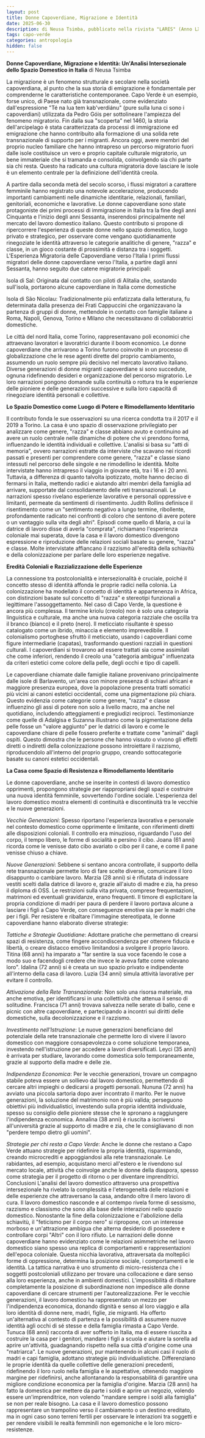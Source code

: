 ```yaml
---
layout: post
title: Donne Capoverdiane, Migrazione e Identità
date: 2025-06-30 
description: di Neusa Tsimba, pubblicato nella rivista "LARES" (Anno LXXXIX n. 3, Settembre-Dicembre 2023)
tags: capo-verde
categories: antropologia
hidden: false
---
```



**Donne Capoverdiane, Migrazione e Identità: Un'Analisi Intersezionale dello Spazio Domestico in Italia**
di Neusa Tsimba

La migrazione è un fenomeno strutturale e secolare nella società capoverdiana, al punto che la sua storia di emigrazione è fondamentale per comprenderne le caratteristiche contemporanee. Capo Verde è un esempio, forse unico, di Paese nato già transnazionale, come evidenziato dall'espressione "Té na lua tem kab'verdiánu" (pure sulla luna ci sono i capoverdiani) utilizzata da Pedro Góis per sottolineare l'ampiezza del fenomeno migratorio. Fin dalla sua "scoperta" nel 1460, la storia dell'arcipelago è stata caratterizzata da processi di immigrazione ed emigrazione che hanno contribuito alla formazione di una solida rete transnazionale di supporto per i migranti. Ancora oggi, avere membri del proprio nucleo familiare che hanno intrapreso un percorso migratorio fuori dalle isole costituisce un vero e proprio capitale culturale migratorio, un bene immateriale che si tramanda e consolida, coinvolgendo sia chi parte sia chi resta. Questo ha radicato una cultura migratoria dove lasciare le isole è un elemento centrale per la definizione dell'identità creola.

A partire dalla seconda metà del secolo scorso, i flussi migratori a carattere femminile hanno registrato una notevole accelerazione, producendo importanti cambiamenti nelle dinamiche identitarie, relazionali, familiari, genitoriali, economiche e lavorative. Le donne capoverdiane sono state protagoniste dei primi processi di immigrazione in Italia tra la fine degli anni Cinquanta e l'inizio degli anni Sessanta, inserendosi principalmente nel mercato del lavoro domestico italiano. Questo contributo si propone di ripercorrere l'esperienza di queste donne nello spazio domestico, luogo privato e strategico, per osservare come vengano quotidianamente rinegoziate le identità attraverso le categorie analitiche di genere, "razza" e classe, in un gioco costante di prossimità e distanza tra i soggetti.
L'Esperienza Migratoria delle Capoverdiane verso l'Italia I primi flussi migratori delle donne capoverdiane verso l'Italia, a partire dagli anni Sessanta, hanno seguito due catene migratorie principali:

Isola di Sal: Originata dal contatto con piloti di Alitalia che, sostando sull'isola, portarono alcune capoverdiane in Italia come domestiche

Isola di São Nicolau: Tradizionalmente più enfatizzata dalla letteratura, fu determinata dalla presenza dei Frati Cappuccini che organizzavano la partenza di gruppi di donne, mettendole in contatto con famiglie italiane a Roma, Napoli, Genova, Torino e Milano che necessitavano di collaboratrici domestiche.

Le città del nord Italia, come Torino, rappresentavano poli economici che attraevano lavoratori e lavoratrici durante il boom economico. Le donne capoverdiane che arrivarono a Torino furono coinvolte in un processo di globalizzazione che le rese agenti dirette del proprio cambiamento, assumendo un ruolo sempre più decisivo nel mercato lavorativo italiano. Diverse generazioni di donne migranti capoverdiane si sono succedute, ognuna ridefinendo desideri e organizzazione del percorso migratorio. Le loro narrazioni pongono domande sulla continuità o rottura tra le esperienze delle pioniere e delle generazioni successive e sulla loro capacità di rinegoziare identità personali e collettive.

**Lo Spazio Domestico come Luogo di Potere e Rimodellamento Identitario**

Il contributo fonda le sue osservazioni su una ricerca condotta tra il 2017 e il 2019 a Torino. La casa è uno spazio di osservazione privilegiato per analizzare come genere, "razza" e classe abbiano avuto e continuino ad avere un ruolo centrale nelle dinamiche di potere che vi prendono forma, influenzando le identità individuali e collettive. L'analisi si basa su "atti di memoria", ovvero narrazioni estratte da interviste che scavano nei ricordi passati e presenti per comprendere come genere, "razza" e classe siano intessuti nel percorso delle singole e ne rimodellino le identità.
Molte intervistate hanno intrapreso il viaggio in giovane età, tra i 16 e i 20 anni. Tuttavia, a differenza di quanto talvolta ipotizzato, molte hanno deciso di fermarsi in Italia, mettendo radici e aiutando altri membri della famiglia ad arrivare, supportate dal consolidamento delle reti transnazionali.
Le narrazioni spesso rivelano esperienze lavorative e personali oppressive e limitanti, permeate da sentimenti di risentimento. Judith Rollins definisce il risentimento come un "sentimento negativo a lungo termine, ribollente, profondamente radicato nei confronti di coloro che sentono di avere potere o un vantaggio sulla vita degli altri". Episodi come quello di Maria, a cui la datrice di lavoro disse di averla "comprata", richiamano l'esperienza coloniale mai superata, dove la casa e il lavoro domestico divengono espressione e riproduzione delle relazioni sociali basate su genere, "razza" e classe. Molte intervistate affiancano il razzismo all'eredità della schiavitù e della colonizzazione per parlare delle loro esperienze negative.

**Eredità Coloniali e Razzializzazione delle Esperienze**

La connessione tra postcolonialità e intersezionalità è cruciale, poiché il concetto stesso di identità affonda le proprie radici nella colonia. La colonizzazione ha modellato il concetto di identità e appartenenza in Africa, con distinzioni basate sul concetto di "razza" e stereotipi funzionali a legittimare l'assoggettamento.
Nel caso di Capo Verde, la questione è ancora più complessa. Il termine kriolu (creolo) non è solo una categoria linguistica e culturale, ma anche una nuova categoria razziale che oscilla tra il branco (bianco) e il preto (nero). Il meticciato risultante è spesso catalogato come un ibrido, minaccia e elemento imprevedibile. Il colonialismo portoghese sfruttò il meticciato, usando i capoverdiani come figure intermediarie (capatas), trasformando questioni razziali in questioni culturali. I capoverdiani si trovarono ad essere trattati sia come assimilati che come inferiori, rendendo il creolo una "categoria ambigua" influenzata da criteri estetici come colore della pelle, degli occhi e tipo di capelli.

Le capoverdiane chiamate dalle famiglie italiane provenivano principalmente dalle isole di Barlavento, un'area con minore presenza di schiavi africani e maggiore presenza europea, dove la popolazione presenta tratti somatici più vicini ai canoni estetici occidentali, come una pigmentazione più chiara. Questo evidenzia come categorie come genere, "razza" e classe influenzino gli assi di potere non solo a livello macro, ma anche nel quotidiano, includendo atteggiamenti e pregiudizi reciproci. Testimonianze come quelle di Adalgisa e Suzanna illustrano come la pigmentazione della pelle fosse un "valore aggiunto" per le datrici di lavoro e come le capoverdiane chiare di pelle fossero preferite e trattate come "animali" dagli ospiti. Questo dimostra che le persone che hanno vissuto o vivono gli effetti diretti o indiretti della colonizzazione possono introiettare il razzismo, riproducendolo all'interno del proprio gruppo, creando sottocategorie basate su canoni estetici occidentali.

**La Casa come Spazio di Resistenza e Rimodellamento Identitario**

Le donne capoverdiane, anche se inserite in contesti di lavoro domestico opprimenti, propongono strategie per riappropriarsi degli spazi e costruire una nuova identità femminile, sovvertendo l'ordine sociale. L'esperienza del lavoro domestico mostra elementi di continuità e discontinuità tra le vecchie e le nuove generazioni.

*Vecchie Generazioni*: Spesso riportano l'esperienza lavorativa e personale nel contesto domestico come opprimente e limitante, con riferimenti diretti alle disposizioni coloniali. Il controllo era minuzioso, riguardando l'uso del corpo, il tempo libero, le forme di socialità e persino il cibo. Joana (61 anni) ricorda come le venisse dato cibo avariato o cibo per il cane, e come il pane venisse chiuso a chiave.

*Nuove Generazioni*: Sebbene si sentano ancora controllate, il supporto della rete transnazionale permette loro di fare scelte diverse, comunicare il loro disappunto o cambiare lavoro. Marzia (28 anni) si è rifiutata di indossare vestiti scelti dalla datrice di lavoro e, grazie all'aiuto di madre e zia, ha preso il diploma di OSS.
Le restrizioni sulla vita privata, comprese frequentazioni, matrimoni ed eventuali gravidanze, erano frequenti. Il timore di esplicitare la propria condizione di madri per paura di perdere il lavoro portava alcune a lasciare i figli a Capo Verde, con conseguenze emotive sia per le madri che per i figli.
Per resistere e ribaltare l'immagine stereotipata, le donne capoverdiane hanno elaborato diverse strategie:

*Tattiche e Strategie Quotidiane*: Adottare pratiche che permettano di crearsi spazi di resistenza, come fingere accondiscendenza per ottenere fiducia e libertà, o creare distacco emotivo limitandosi a svolgere il proprio lavoro. Titina (68 anni) ha imparato a "far sentire la sua voce facendo le cose a modo suo e facendogli credere che invece le aveva fatte come volevano loro". Idalina (72 anni) si è creata un suo spazio privato e indipendente all'interno della casa di lavoro. Luzia (34 anni) simula attività lavorative per evitare il controllo.

*Attivazione della Rete Transnazionale*: Non solo una risorsa materiale, ma anche emotiva, per identificarsi in una collettività che attenua il senso di solitudine. Francisca (71 anni) trovava salvezza nelle serate di ballo, cene e picnic con altre capoverdiane, e partecipando a incontri sui diritti delle domestiche, sulla decolonizzazione e il razzismo.

*Investimento nell'Istruzione*: Le nuove generazioni beneficiano del potenziale della rete transnazionale che permette loro di vivere il lavoro domestico con maggiore consapevolezza o come soluzione temporanea, investendo nell'istruzione per accedere a lavori diversificati. Leyci (35 anni) è arrivata per studiare, lavorando come domestica solo temporaneamente, grazie al supporto della madre e delle zie.

*Indipendenza Economica*: Per le vecchie generazioni, trovare un compagno stabile poteva essere un sollievo dal lavoro domestico, permettendo di cercare altri impieghi o dedicarsi a progetti personali. Nununa (72 anni) ha avviato una piccola sartoria dopo aver incontrato il marito. Per le nuove generazioni, la soluzione del matrimonio non è più valida; perseguono obiettivi più individualistici, investendo sulla propria identità individuale, spesso su consiglio delle pioniere stesse che le spronano a raggiungere l'indipendenza economica. Annalina (38 anni) è riuscita a iscriversi all'università grazie al supporto di madre e zia, che le consigliavano di non "perdere tempo dietro gli uomini".

*Strategie per chi resta a Capo Verde*: Anche le donne che restano a Capo Verde attuano strategie per ridefinire la propria identità, risparmiando, creando microcrediti e appoggiandosi alla rete transnazionale. Le rabidantes, ad esempio, acquistano merci all'estero e le rivendono sul mercato locale, attività che coinvolge anche le donne della diaspora, spesso come strategia per il progetto di ritorno o per diventare imprenditrici.
Conclusioni L'analisi del lavoro domestico attraverso una prospettiva intersezionale ha rivelato la complessità e l'eterogeneità delle relazioni e delle esperienze che attraversano la casa, andando oltre il mero lavoro di cura. Il lavoro domestico nasconde e al contempo rivela forme di sessismo, razzismo e classismo che sono alla base delle interazioni nello spazio domestico. Nonostante la fine della colonizzazione e l'abolizione della schiavitù, il "feticismo per il corpo nero" si ripropone, con un interesse morboso e un'attrazione ambigua che alterna desiderio di possedere e controllare corpi "Altri" con il loro rifiuto.
Le narrazioni delle donne capoverdiane hanno evidenziato come le relazioni asimmetriche nel lavoro domestico siano spesso una replica di comportamenti e rappresentazioni dell'epoca coloniale. Questa nicchia lavorativa, attraversata da molteplici forme di oppressione, determina la posizione sociale, i comportamenti e le identità. La tattica narrativa è uno strumento di micro-resistenza che i soggetti postcoloniali utilizzano per trovare una collocazione e dare senso alla loro esperienza, anche in ambienti domestici. L'impossibilità di ribaltare completamente la posizione di subordinazione non impedisce alle donne capoverdiane di cercare strumenti per l'autorealizzazione.
Per le vecchie generazioni, il lavoro domestico ha rappresentato un mezzo per l'indipendenza economica, donando dignità e senso al loro viaggio e alla loro identità di donne nere, madri, figlie, zie migranti. Ha offerto un'alternativa al contesto di partenza e la possibilità di assumere nuove identità agli occhi di sé stesse e della famiglia rimasta a Capo Verde. Tunuca (68 anni) racconta di aver sofferto in Italia, ma di essere riuscita a costruire la casa per i genitori, mandare i figli a scuola e aiutare la sorella ad aprire un'attività, guadagnando rispetto nella sua città d'origine come una "matriarca".
Le nuove generazioni, pur mantenendo in alcuni casi il ruolo di madri e capi famiglia, adottano strategie più individualistiche. Differenziano le proprie identità da quelle collettive delle generazioni precedenti, ridefinendo il loro ruolo nella famiglia e le aspettative, ottenendo maggiore margine per ridefinirsi, anche allontanando la responsabilità di garantire una migliore condizione economica per la famiglia d'origine. Marzia (28 anni) ha fatto la domestica per mettere da parte i soldi e aprire un negozio, volendo essere un'imprenditrice, non volendo "mandare sempre i soldi alla famiglia" se non per reale bisogno.
La casa e il lavoro domestico possono rappresentare un trampolino verso il cambiamento o un destino ereditato, ma in ogni caso sono terreni fertili per osservare le interazioni tra soggetti e per rendere visibili le realtà femminili non egemoniche e le loro micro-resistenze.
